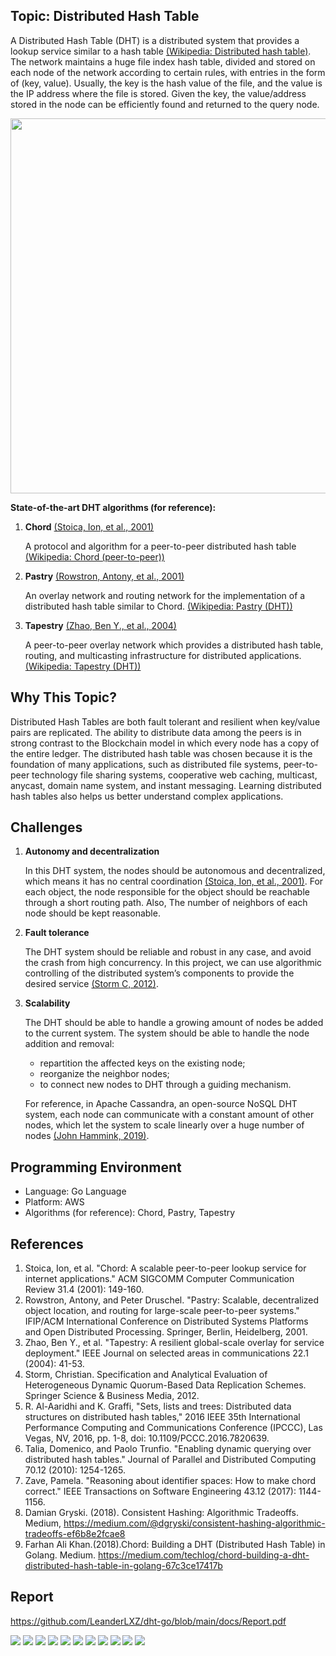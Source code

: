 ## Topic: Distributed Hash Table

A Distributed Hash Table (DHT) is a distributed system that provides a lookup service similar to a hash table [(Wikipedia: Distributed hash table)](https://en.wikipedia.org/wiki/Distributed_hash_table?oldformat=true). The network maintains a huge file index hash table, divided and stored on each node of the network according to certain rules, with entries in the form of (key, value). Usually, the key is the hash value of the file, and the value is the IP address where the file is stored. Given the key, the value/address stored in the node can be efficiently found and returned to the query node.

<p align="center">
  <img width="600" src="https://upload.wikimedia.org/wikipedia/commons/thumb/9/98/DHT_en.svg/1000px-DHT_en.svg.png" />
</p>

**State-of-the-art DHT algorithms (for reference):**
1. **Chord** [(Stoica, Ion, et al., 2001)](#rf1)

   A protocol and algorithm for a peer-to-peer distributed hash table
[(Wikipedia: Chord (peer-to-peer))](https://en.wikipedia.org/wiki/Chord_(peer-to-peer)?oldformat=true)

2. **Pastry** [(Rowstron, Antony, et al., 2001)](#rf2)

   An overlay network and routing network for the implementation of a distributed hash table similar to Chord.
[(Wikipedia: Pastry (DHT))](https://en.wikipedia.org/wiki/Pastry_(DHT)?oldformat=true)

3. **Tapestry** [(Zhao, Ben Y., et al., 2004)](#rf3)

    A peer-to-peer overlay network which provides a distributed hash table, routing, and multicasting infrastructure for distributed applications.
[(Wikipedia: Tapestry (DHT))](https://en.wikipedia.org/wiki/Tapestry_(DHT)?oldformat=true)


## Why This Topic?

Distributed Hash Tables are both fault tolerant and resilient when key/value pairs are replicated. The ability to distribute data among the peers is in strong contrast to the Blockchain model in which every node has a copy of the entire ledger. The distributed hash table was chosen because it is the foundation of many applications, such as distributed file systems, peer-to-peer technology file sharing systems, cooperative web caching, multicast, anycast, domain name system, and instant messaging. Learning distributed hash tables also helps us better understand complex applications.

## Challenges
1. **Autonomy and decentralization**

   In this DHT system, the nodes should be autonomous and decentralized, which means it has no central coordination [(Stoica, Ion, et al., 2001)](#rf1). For each object, the node responsible for the object should be reachable through a short routing path. Also, The number of neighbors of each node should be kept reasonable.

2. **Fault tolerance**

   The DHT system should be reliable and robust in any case, and avoid the crash from high concurrency. In this project, we can use algorithmic controlling of the distributed system’s components to provide the desired service [(Storm C, 2012)](#rf2).

3. **Scalability**

   The DHT should be able to handle a growing amount of nodes be added to the current system. The system should be able to handle the node addition and removal:
     - repartition the affected keys on the existing node;
     - reorganize the neighbor nodes;
     - to connect new nodes to DHT through a guiding mechanism.
  
   For reference, in Apache Cassandra, an open-source NoSQL DHT system, each node can communicate with a constant amount of other nodes, which let the system to scale linearly over a huge number of nodes [(John Hammink, 2019)](https://aiven.io/blog/an-introduction-to-apache-cassandra#:~:text=This%20is%20one%20of%20the,and%20data%20centers%20go%20down).


## Programming Environment

- Language: Go Language
- Platform: AWS
- Algorithms (for reference): Chord, Pastry, Tapestry

## References
<a id='rf1'></a>
1. Stoica, Ion, et al. "Chord: A scalable peer-to-peer lookup service for internet applications." ACM SIGCOMM Computer Communication Review 31.4 (2001): 149-160.
<a id='rf2'></a>
2. Rowstron, Antony, and Peter Druschel. "Pastry: Scalable, decentralized object location, and routing for large-scale peer-to-peer systems." IFIP/ACM International Conference on Distributed Systems Platforms and Open Distributed Processing. Springer, Berlin, Heidelberg, 2001.
<a id='rf3'></a>
3. Zhao, Ben Y., et al. "Tapestry: A resilient global-scale overlay for service deployment." IEEE Journal on selected areas in communications 22.1 (2004): 41-53.
<a id='rf4'></a>
4.  Storm, Christian. Specification and Analytical Evaluation of Heterogeneous Dynamic Quorum-Based Data Replication Schemes. Springer Science & Business Media, 2012.
<a id='rf5'></a>
5. R. Al-Aaridhi and K. Graffi, "Sets, lists and trees: Distributed data structures on distributed hash tables," 2016 IEEE 35th International Performance Computing and Communications Conference (IPCCC), Las Vegas, NV, 2016, pp. 1-8, doi: 10.1109/PCCC.2016.7820639.
<a id='rf6'></a>
6. Talia, Domenico, and Paolo Trunfio. "Enabling dynamic querying over distributed hash tables." Journal of Parallel and Distributed Computing 70.12 (2010): 1254-1265.
<a id='rf7'></a>
7. Zave, Pamela. "Reasoning about identifier spaces: How to make chord correct." IEEE Transactions on Software Engineering 43.12 (2017): 1144-1156.
<a id='rf8'></a>
8. Damian Gryski. (2018). Consistent Hashing: Algorithmic Tradeoffs. Medium, https://medium.com/@dgryski/consistent-hashing-algorithmic-tradeoffs-ef6b8e2fcae8
<a id='rf9'></a>
9. Farhan Ali Khan.(2018).Chord: Building a DHT (Distributed Hash Table) in Golang. Medium. https://medium.com/techlog/chord-building-a-dht-distributed-hash-table-in-golang-67c3ce17417b

## Report

https://github.com/LeanderLXZ/dht-go/blob/main/docs/Report.pdf

![](imgs/Report-01.jpg)
![](imgs/Report-02.jpg)
![](imgs/Report-03.jpg)
![](imgs/Report-04.jpg)
![](imgs/Report-05.jpg)
![](imgs/Report-06.jpg)
![](imgs/Report-07.jpg)
![](imgs/Report-08.jpg)
![](imgs/Report-09.jpg)
![](imgs/Report-10.jpg)
![](imgs/Report-11.jpg)
